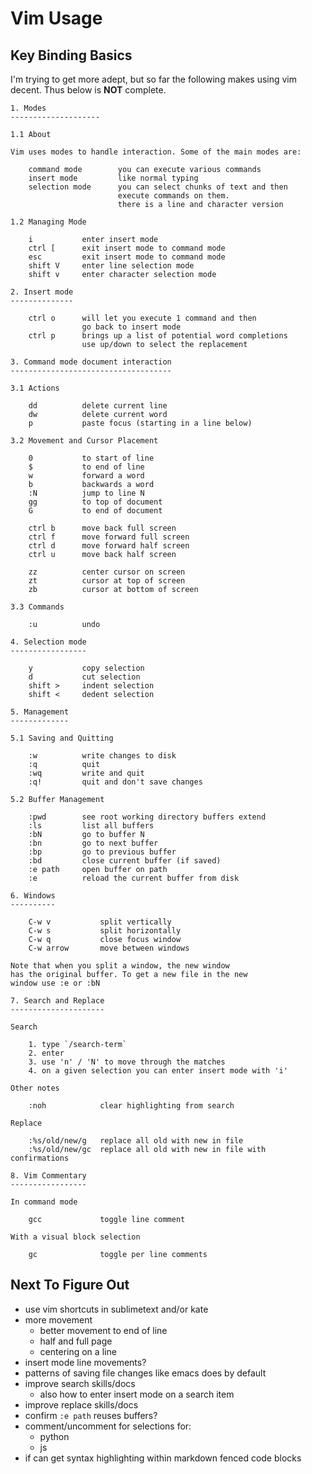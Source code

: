 # Vim Usage

## Key Binding Basics

I'm trying to get more adept, but so far the following makes using
vim decent. Thus below is **NOT** complete.

```
1. Modes
--------------------

1.1 About

Vim uses modes to handle interaction. Some of the main modes are:

    command mode        you can execute various commands
    insert mode         like normal typing
    selection mode      you can select chunks of text and then
                        execute commands on them.
                        there is a line and character version

1.2 Managing Mode

    i           enter insert mode
    ctrl [      exit insert mode to command mode
    esc         exit insert mode to command mode
    shift V     enter line selection mode
    shift v     enter character selection mode

2. Insert mode
--------------

    ctrl o      will let you execute 1 command and then
                go back to insert mode
    ctrl p      brings up a list of potential word completions
                use up/down to select the replacement

3. Command mode document interaction
------------------------------------

3.1 Actions

    dd          delete current line
    dw          delete current word
    p           paste focus (starting in a line below)

3.2 Movement and Cursor Placement

    0           to start of line
    $           to end of line
    w           forward a word
    b           backwards a word
    :N          jump to line N
    gg          to top of document
    G           to end of document

    ctrl b      move back full screen
    ctrl f      move forward full screen
    ctrl d      move forward half screen
    ctrl u      move back half screen

    zz          center cursor on screen
    zt          cursor at top of screen
    zb          cursor at bottom of screen

3.3 Commands

    :u          undo

4. Selection mode
-----------------

    y           copy selection
    d           cut selection
    shift >     indent selection
    shift <     dedent selection

5. Management
-------------

5.1 Saving and Quitting

    :w          write changes to disk
    :q          quit
    :wq         write and quit
    :q!         quit and don't save changes

5.2 Buffer Management

    :pwd        see root working directory buffers extend
    :ls         list all buffers
    :bN         go to buffer N
    :bn         go to next buffer
    :bp         go to previous buffer
    :bd         close current buffer (if saved)
    :e path     open buffer on path
    :e          reload the current buffer from disk

6. Windows
----------

    C-w v           split vertically
    C-w s           split horizontally
    C-w q           close focus window
    C-w arrow       move between windows

Note that when you split a window, the new window
has the original buffer. To get a new file in the new
window use :e or :bN

7. Search and Replace
---------------------

Search

    1. type `/search-term`
    2. enter
    3. use 'n' / 'N' to move through the matches
    4. on a given selection you can enter insert mode with 'i'

Other notes

    :noh            clear highlighting from search

Replace

    :%s/old/new/g   replace all old with new in file
    :%s/old/new/gc  replace all old with new in file with confirmations

8. Vim Commentary
-----------------

In command mode

    gcc             toggle line comment

With a visual block selection

    gc              toggle per line comments

```

## Next To Figure Out

* use vim shortcuts in sublimetext and/or kate
* more movement
    * better movement to end of line
    * half and full page
    * centering on a line
* insert mode line movements?
* patterns of saving file changes like emacs does by default
* improve search skills/docs
    * also how to enter insert mode on a search item
* improve replace skills/docs
* confirm `:e path` reuses buffers?
* comment/uncomment for selections for:
    * python
    * js
* if can get syntax highlighting within markdown fenced code blocks


